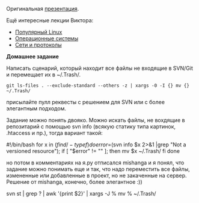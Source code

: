 Оригинальная [презентация](https://mail.yandex.ru/disk/public/?hash=pcx9FvQ88XZe3XA6k%2BwNI1P8A6jWU7CYbsHJZ7vsF%2B4%3D).

Ещё интересные лекции Виктора:

- [Популярный Linux](http://events.yandex.ru/talks/105/)
- [Операционные системы](http://events.yandex.ru/talks/94/)
- [Сети и протоколы](http://events.yandex.ru/talks/99/)

**Домашнее задание**

Написать сценарий, который находит все файлы не входящие в SVN/Git и перемещает их в ~/.Trash/.

    git ls-files . --exclude-standard --others -z | xargs -0 -I {} mv {} ~/.Trash/

присылайте пулл реквесты с решением для SVN или с более элегантным подходом.

Задание можно понять двояко. Можно искать файлы, не вохдящие в репозитарий с помощью svn info 
(всякую статику типа картинок, .htaccess и пр.), тогда вариант такой:

#!/bin/bash
for x in $( find / -type f )
do
error=$(svn info $x 2>&1 |grep "Not a versioned resource");
if [ "$error" != "" ]; then
    mv $x ~/.Trash/
fi
done

но потом в комментариях на я.ру отписался mishanga и я понял, 
что задание можно понимать еще и так, что надо переместить все 
файлы, измененные или добавленные в проект, но не закаченные на сервер. 
Решение от mishanga, конечно, более элегантное :))

svn st | grep ? | awk '{print $2}' | xargs -J % mv % ~/.Trash/